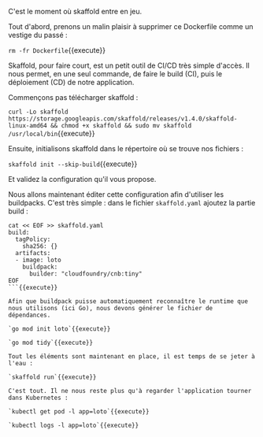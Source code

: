 C'est le moment où skaffold entre en jeu.

Tout d'abord, prenons un malin plaisir à supprimer ce Dockerfile comme un vestige du passé :

`rm -fr Dockerfile`{{execute}}

Skaffold, pour faire court, est un petit outil de CI/CD très simple d'accès. Il nous permet, en une seul commande, de faire le build (CI), puis le déploiement (CD) de notre application.

Commençons pas télécharger skaffold :

`curl -Lo skaffold https://storage.googleapis.com/skaffold/releases/v1.4.0/skaffold-linux-amd64 && chmod +x skaffold && sudo mv skaffold /usr/local/bin`{{execute}}

Ensuite, initialisons skaffold dans le répertoire où se trouve nos fichiers :

`skaffold init --skip-build`{{execute}}

Et validez la configuration qu'il vous propose.

Nous allons maintenant éditer cette configuration afin d'utiliser les buildpacks. C'est très simple : dans le fichier `skaffold.yaml` ajoutez la partie build :

```
cat << EOF >> skaffold.yaml
build:
  tagPolicy:
    sha256: {}
  artifacts:
  - image: loto
    buildpack:
      builder: "cloudfoundry/cnb:tiny"
EOF
```{{execute}}

Afin que buildpack puisse automatiquement reconnaître le runtime que nous utilisons (ici Go), nous devons générer le fichier de dépendances.

`go mod init loto`{{execute}}

`go mod tidy`{{execute}}

Tout les éléments sont maintenant en place, il est temps de se jeter à l'eau :

`skaffold run`{{execute}}

C'est tout. Il ne nous reste plus qu'à regarder l'application tourner dans Kubernetes :

`kubectl get pod -l app=loto`{{execute}}

`kubectl logs -l app=loto`{{execute}}

